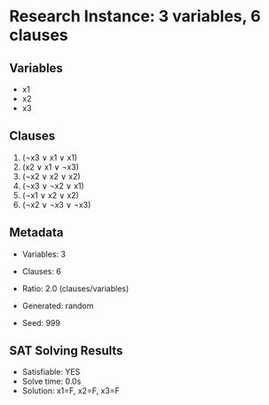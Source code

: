 # Research Instance: 3 variables, 6 clauses

## Variables
- x1
- x2
- x3

## Clauses
1. (¬x3 ∨ x1 ∨ x1)
2. (x2 ∨ x1 ∨ ¬x3)
3. (¬x2 ∨ x2 ∨ x2)
4. (¬x3 ∨ ¬x2 ∨ x1)
5. (¬x1 ∨ x2 ∨ x2)
6. (¬x2 ∨ ¬x3 ∨ ¬x3)

## Metadata
- Variables: 3
- Clauses: 6
- Ratio: 2.0 (clauses/variables)
- Generated: random

- Seed: 999

## SAT Solving Results
- Satisfiable: YES
- Solve time: 0.0s
- Solution: x1=F, x2=F, x3=F